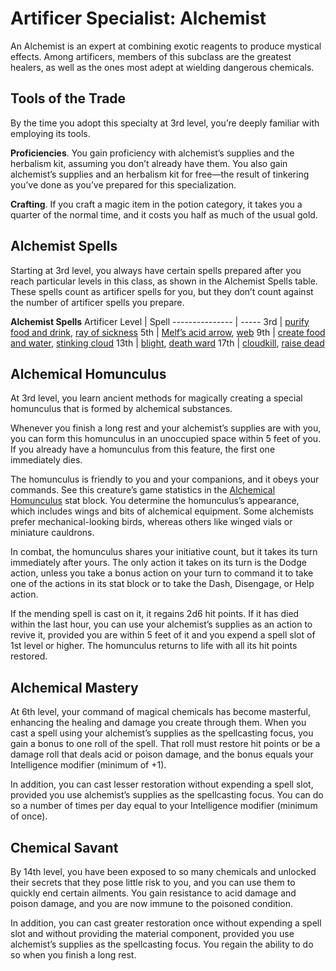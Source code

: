 # Artificer Specialist: Alchemist
An Alchemist is an expert at combining exotic reagents to produce mystical effects. Among artificers, members of this subclass are the greatest healers, as well as the ones most adept at wielding dangerous chemicals.

## Tools of the Trade
By the time you adopt this specialty at 3rd level, you’re deeply familiar with employing its tools.

**Proficiencies**. You gain proficiency with alchemist’s supplies and the herbalism kit, assuming you don’t already have them. You also gain alchemist’s supplies and an herbalism kit for free—the result of tinkering you’ve done as you’ve prepared for this specialization.

**Crafting**. If you craft a magic item in the potion category, it takes you a quarter of the normal time, and it costs you half as much of the usual gold.

## Alchemist Spells
Starting at 3rd level, you always have certain spells prepared after you reach particular levels in this class, as shown in the Alchemist Spells table. These spells count as artificer spells for you, but they don’t count against the number of artificer spells you prepare.

**Alchemist Spells**
Artificer Level | Spell
--------------- | -----
3rd | [purify food and drink](https://www.dndbeyond.com/spells/purify-food-and-drink), [ray of sickness](https://www.dndbeyond.com/spells/ray-of-sickness)
5th | [Melf’s acid arrow](https://www.dndbeyond.com/spells/melfs-acid-arrow), [web](https://www.dndbeyond.com/spells/web)
9th | [create food and water](https://www.dndbeyond.com/spells/create-food-and-water), [stinking cloud](https://www.dndbeyond.com/spells/stinking-cloud)
13th | [blight](https://www.dndbeyond.com/spells/blight), [death ward](https://www.dndbeyond.com/spells/death-ward)
17th | [cloudkill](https://www.dndbeyond.com/spells/cloudkill), [raise dead](https://www.dndbeyond.com/spells/raise-dead)

## Alchemical Homunculus
At 3rd level, you learn ancient methods for magically creating a special homunculus that is formed by alchemical substances.

Whenever you finish a long rest and your alchemist’s supplies are with you, you can form this homunculus in an unoccupied space within 5 feet of you. If you already have a homunculus from this feature, the first one immediately dies.

The homunculus is friendly to you and your companions, and it obeys your commands. See this creature’s game statistics in the [Alchemical Homunculus](/Creatures/AlchemicalHomunculus.md) stat block. You determine the homunculus’s appearance, which includes wings and bits of alchemical equipment. Some alchemists prefer mechanical-looking birds, whereas others like winged vials or miniature cauldrons.

In combat, the homunculus shares your initiative count, but it takes its turn immediately after yours. The only action it takes on its turn is the Dodge action, unless you take a bonus action on your turn to command it to take one of the actions in its stat block or to take the Dash, Disengage, or Help action.

If the mending spell is cast on it, it regains 2d6 hit points. If it has died within the last hour, you can use your alchemist’s supplies as an action to revive it, provided you are within 5 feet of it and you expend a spell slot of 1st level or higher. The homunculus returns to life with all its hit points restored.

## Alchemical Mastery
At 6th level, your command of magical chemicals has become masterful, enhancing the healing and damage you create through them. When you cast a spell using your alchemist’s supplies as the spellcasting focus, you gain a bonus to one roll of the spell. That roll must restore hit points or be a damage roll that deals acid or poison damage, and the bonus equals your Intelligence modifier (minimum of +1).

In addition, you can cast lesser restoration without expending a spell slot, provided you use alchemist’s supplies as the spellcasting focus. You can do so a number of times per day equal to your Intelligence modifier (minimum of once).

## Chemical Savant
By 14th level, you have been exposed to so many chemicals and unlocked their secrets that they pose little risk to you, and you can use them to quickly end certain ailments. You gain resistance to acid damage and poison damage, and you are now immune to the poisoned condition.

In addition, you can cast greater restoration once without expending a spell slot and without providing the material component, provided you use alchemist’s supplies as the spellcasting focus. You regain the ability to do so when you finish a long rest.